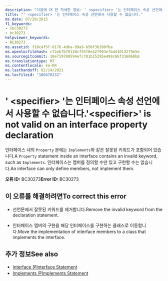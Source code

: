 ```yaml
---
description: "다음에 대 한 자세한 정보: ' <specifier> '는 인터페이스 속성 선언에서 사용할 수 없습니다."
title: "' <specifier> '는 인터페이스 속성 선언에서 사용할 수 없습니다."
ms.date: 07/20/2015
f1_keywords:
- vbc30273
- bc30273
helpviewer_keywords:
- BC30273
ms.assetid: f10c4f5f-6176-4dba-99a9-b58f3b390fba
ms.openlocfilehash: c72eb7b70120cf55f0e427993efbd41013279e5e
ms.sourcegitcommit: 10e719780594efc781b15295e499c66f316068b8
ms.translationtype: MT
ms.contentlocale: ko-KR
ms.lasthandoff: 02/14/2021
ms.locfileid: "100478232"
---
```

# <a name="specifier-is-not-valid-on-an-interface-property-declaration"></a><span data-ttu-id="df06a-103">' \<specifier> '는 인터페이스 속성 선언에서 사용할 수 없습니다.</span><span class="sxs-lookup"><span data-stu-id="df06a-103">'\<specifier>' is not valid on an interface property declaration</span></span>

<span data-ttu-id="df06a-104">인터페이스 내의 `Property` 문에는 `Implements`와 같은 잘못된 키워드가 포함되어 있습니다.</span><span class="sxs-lookup"><span data-stu-id="df06a-104">A `Property` statement inside an interface contains an invalid keyword, such as `Implements`.</span></span> <span data-ttu-id="df06a-105">인터페이스는 멤버를 정의할 수만 있고 구현할 수는 없습니다.</span><span class="sxs-lookup"><span data-stu-id="df06a-105">An interface can only define members, not implement them.</span></span>  
  
 <span data-ttu-id="df06a-106">**오류 ID:** BC30273</span><span class="sxs-lookup"><span data-stu-id="df06a-106">**Error ID:** BC30273</span></span>  
  
## <a name="to-correct-this-error"></a><span data-ttu-id="df06a-107">이 오류를 해결하려면</span><span class="sxs-lookup"><span data-stu-id="df06a-107">To correct this error</span></span>  
  
- <span data-ttu-id="df06a-108">선언문에서 잘못된 키워드를 제거합니다.</span><span class="sxs-lookup"><span data-stu-id="df06a-108">Remove the invalid keyword from the declaration statement.</span></span>  
  
- <span data-ttu-id="df06a-109">인터페이스 멤버의 구현을 해당 인터페이스를 구현하는 클래스로 이동합니다.</span><span class="sxs-lookup"><span data-stu-id="df06a-109">Move the implementation of interface members to a class that implements the interface.</span></span>  
  
## <a name="see-also"></a><span data-ttu-id="df06a-110">추가 정보</span><span class="sxs-lookup"><span data-stu-id="df06a-110">See also</span></span>

- [<span data-ttu-id="df06a-111">Interface 문</span><span class="sxs-lookup"><span data-stu-id="df06a-111">Interface Statement</span></span>](../language-reference/statements/interface-statement.md)
- [<span data-ttu-id="df06a-112">Implements 문</span><span class="sxs-lookup"><span data-stu-id="df06a-112">Implements Statement</span></span>](../language-reference/statements/implements-statement.md)
